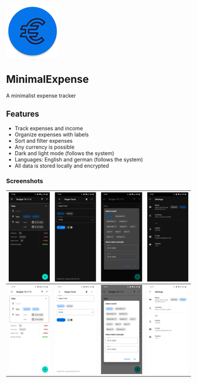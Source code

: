 ![App icon](app/src/main/res/mipmap-xxhdpi/ic_launcher_round.png)
# MinimalExpense
A minimalist expense tracker

## Features
- Track expenses and income
- Organize expenses with labels
- Sort and filter expenses
- Any currency is possible
- Dark and light mode (follows the system)
- Languages: English and german (follows the system)
- All data is stored locally and encrypted

### Screenshots
![Home](example-images/home-dark.jpg)  | ![Edit expense](example-images/edit-expense-dark.jpg)  | ![Date selection](example-images/date-selection-dark.jpg)  | ![Settings](example-images/settings-dark.jpg)
:-------------------------------------:|:----------------------------------------------:|:------------------------------------------------:|:-----------------------------------------:
![Home](example-images/home-light.jpg) | ![Edit expense](example-images/edit-expense-light.jpg) | ![Date selection](example-images/date-selection-light.jpg) | ![Settings](example-images/settings-light.jpg)